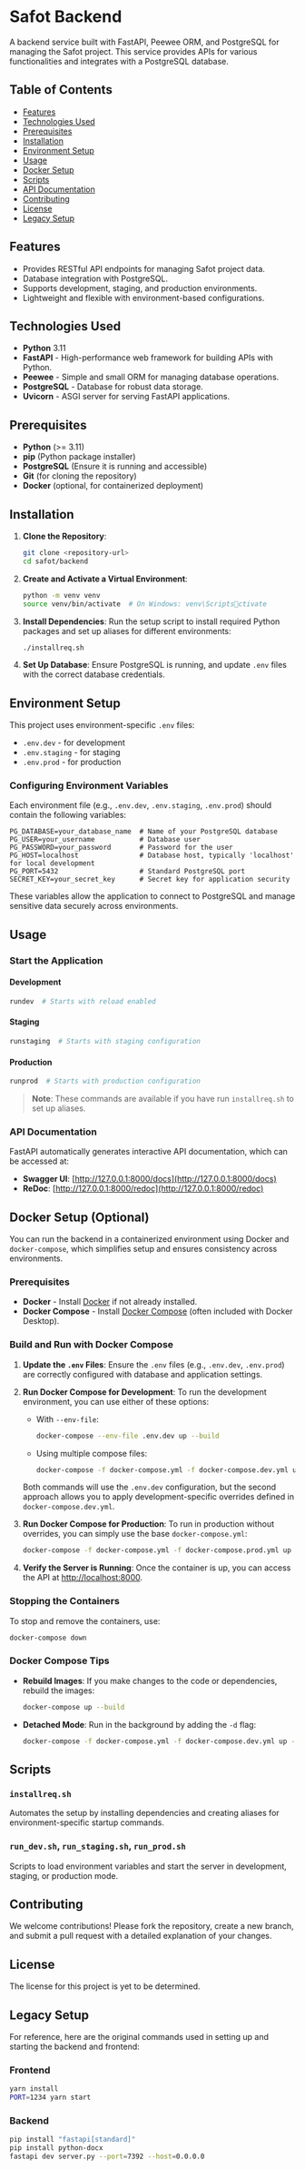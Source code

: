 
# Safot Backend

A backend service built with FastAPI, Peewee ORM, and PostgreSQL for managing the Safot project. This service provides APIs for various functionalities and integrates with a PostgreSQL database.

## Table of Contents

- [Features](#features)
- [Technologies Used](#technologies-used)
- [Prerequisites](#prerequisites)
- [Installation](#installation)
- [Environment Setup](#environment-setup)
- [Usage](#usage)
- [Docker Setup](#docker-setup-optional)
- [Scripts](#scripts)
- [API Documentation](#api-documentation)
- [Contributing](#contributing)
- [License](#license)
- [Legacy Setup](#legacy-setup)

## Features

- Provides RESTful API endpoints for managing Safot project data.
- Database integration with PostgreSQL.
- Supports development, staging, and production environments.
- Lightweight and flexible with environment-based configurations.

## Technologies Used

- **Python** 3.11
- **FastAPI** - High-performance web framework for building APIs with Python.
- **Peewee** - Simple and small ORM for managing database operations.
- **PostgreSQL** - Database for robust data storage.
- **Uvicorn** - ASGI server for serving FastAPI applications.

## Prerequisites

- **Python** (>= 3.11)
- **pip** (Python package installer)
- **PostgreSQL** (Ensure it is running and accessible)
- **Git** (for cloning the repository)
- **Docker** (optional, for containerized deployment)

## Installation

1. **Clone the Repository**:
   ```bash
   git clone <repository-url>
   cd safot/backend
   ```

2. **Create and Activate a Virtual Environment**:
   ```bash
   python -m venv venv
   source venv/bin/activate  # On Windows: venv\Scriptsctivate
   ```

3. **Install Dependencies**:
   Run the setup script to install required Python packages and set up aliases for different environments:
   ```bash
   ./installreq.sh
   ```

4. **Set Up Database**:
   Ensure PostgreSQL is running, and update `.env` files with the correct database credentials.

## Environment Setup

This project uses environment-specific `.env` files:
- `.env.dev` - for development
- `.env.staging` - for staging
- `.env.prod` - for production

### Configuring Environment Variables
Each environment file (e.g., `.env.dev`, `.env.staging`, `.env.prod`) should contain the following variables:

```plaintext
PG_DATABASE=your_database_name  # Name of your PostgreSQL database
PG_USER=your_username           # Database user
PG_PASSWORD=your_password       # Password for the user
PG_HOST=localhost               # Database host, typically 'localhost' for local development
PG_PORT=5432                    # Standard PostgreSQL port
SECRET_KEY=your_secret_key      # Secret key for application security
```

These variables allow the application to connect to PostgreSQL and manage sensitive data securely across environments.

## Usage

### Start the Application

#### Development
```bash
rundev  # Starts with reload enabled
```

#### Staging
```bash
runstaging  # Starts with staging configuration
```

#### Production
```bash
runprod  # Starts with production configuration
```

> **Note**: These commands are available if you have run `installreq.sh` to set up aliases.

### API Documentation
FastAPI automatically generates interactive API documentation, which can be accessed at:
- **Swagger UI**: [http://127.0.0.1:8000/docs](http://127.0.0.1:8000/docs)
- **ReDoc**: [http://127.0.0.1:8000/redoc](http://127.0.0.1:8000/redoc)

## Docker Setup (Optional)

You can run the backend in a containerized environment using Docker and `docker-compose`, which simplifies setup and ensures consistency across environments.

### Prerequisites

- **Docker** - Install [Docker](https://docs.docker.com/get-docker/) if not already installed.
- **Docker Compose** - Install [Docker Compose](https://docs.docker.com/compose/install/) (often included with Docker Desktop).

### Build and Run with Docker Compose

1. **Update the `.env` Files**: Ensure the `.env` files (e.g., `.env.dev`, `.env.prod`) are correctly configured with database and application settings.

2. **Run Docker Compose for Development**:
   To run the development environment, you can use either of these options:
   
   - With `--env-file`:
     ```bash
     docker-compose --env-file .env.dev up --build
     ```
   
   - Using multiple compose files:
     ```bash
     docker-compose -f docker-compose.yml -f docker-compose.dev.yml up --build
     ```

   Both commands will use the `.env.dev` configuration, but the second approach allows you to apply development-specific overrides defined in `docker-compose.dev.yml`.

3. **Run Docker Compose for Production**:
   To run in production without overrides, you can simply use the base `docker-compose.yml`:
   ```bash
   docker-compose -f docker-compose.yml -f docker-compose.prod.yml up --build
   ```

4. **Verify the Server is Running**:
   Once the container is up, you can access the API at [http://localhost:8000](http://localhost:8000).

### Stopping the Containers

To stop and remove the containers, use:
```bash
docker-compose down
```

### Docker Compose Tips

- **Rebuild Images**: If you make changes to the code or dependencies, rebuild the images:
  ```bash
  docker-compose up --build
  ```
- **Detached Mode**: Run in the background by adding the `-d` flag:
  ```bash
  docker-compose -f docker-compose.yml -f docker-compose.dev.yml up -d
  ```

## Scripts

### `installreq.sh`
Automates the setup by installing dependencies and creating aliases for environment-specific startup commands.

### `run_dev.sh`, `run_staging.sh`, `run_prod.sh`
Scripts to load environment variables and start the server in development, staging, or production mode.

## Contributing

We welcome contributions! Please fork the repository, create a new branch, and submit a pull request with a detailed explanation of your changes.

## License

The license for this project is yet to be determined.

## Legacy Setup

For reference, here are the original commands used in setting up and starting the backend and frontend:

### Frontend
```bash
yarn install
PORT=1234 yarn start
```

### Backend
```bash
pip install "fastapi[standard]"
pip install python-docx
fastapi dev server.py --port=7392 --host=0.0.0.0
```

